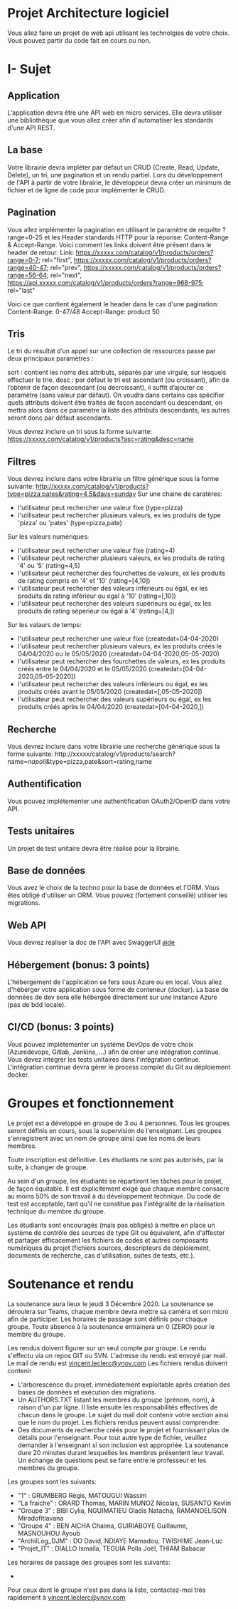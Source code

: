 
# Projet Architecture logiciel

Vous allez faire un projet de web api utilisant les technolgies de votre choix.
Vous pouvez partir du code fait en cours ou non.

# I- Sujet

## Application 

L'application devra être une API web en micro services. Elle devra utiliser une bibliothèque que vous allez créer afin d'automatiser les standards d'une API REST.

## La base

Votre librairie devra impléter par défaut un CRUD (Create, Read, Update, Delete), un tri, une pagination et un rendu partiel.
Lors du développement de l'API à partir de votre librairie, le développeur devra créer un minimum de fichier et de ligne de code pour implémenter le CRUD.

## Pagination

Vous allez implémenter la pagination en utilisant le paramètre de requête ?range=0-25 et les Header standards HTTP pour la réponse:  Content-Range & Accept-Range.
Voici comment les links doivent être présent dans le header de retour:
Link: <https://xxxxx.com/catalog/v1/products/orders?range=0-7>; rel="first", <https://xxxxx.com/catalog/v1/products/orders?range=40-47>; rel="prev",  <https://xxxxx.com/catalog/v1/products/orders?range=56-64>; rel="next", <https://api.xxxxx.com/catalog/v1/products/orders?range=968-975>; rel="last"

Voici ce que contient également le header dans le cas d'une pagination:
Content-Range: 0-47/48
Accept-Range: product 50

## Tris

Le tri du résultat d’un appel sur une collection de ressources passe par deux principaux paramètres :

sort : contient les noms des attributs, séparés par une virgule, sur lesquels effectuer le trie.
desc : par défaut le tri est ascendant (ou croissant), afin de l’obtenir de façon descendant (ou décroissant), il suffit d’ajouter ce paramètre (sans valeur par défaut). On voudra dans certains cas spécifier quels attributs doivent être traités de façon ascendant ou descendant, on mettra alors dans ce paramètre la liste des attributs descendants, les autres seront donc par défaut ascendants.

Vous devrez inclure un tri sous la forme suivante: https://xxxxx.com/catalog/v1/products?asc=rating&desc=name

## Filtres
Vous devrez inclure dans votre librairie un filtre générique sous la forme suivante: http://xxxxx.com/catalog/v1/products?type=pizza,pates&rating=4,5&days=sunday
Sur une chaine de caratères:
- l'utilisateur peut rechercher une valeur fixe (type=pizza) 
- l'utilisateur peut rechercher plusieurs valeurs,  ex les produits de type 'pizza' ou 'pates' (type=pizza,pate)

Sur les valeurs numériques:
- l'utilisateur peut rechercher une valeur fixe (rating=4) 
- l'utilisateur peut rechercher plusieurs valeurs,  ex les produits de rating '4' ou '5' (rating=4,5)
- l'utilisateur peut rechercher des fourchettes de valeurs,  ex les produits de rating compris en '4' et '10' (rating=[4,10])
- l'utilisateur peut rechercher des valeurs inférieurs ou égal,  ex les produits de rating inférieur ou egal à '10' (rating=[,10])
- l'utilisateur peut rechercher des valeurs supérieurs ou égal,  ex les produits de rating séperieur ou égal à '4' (rating=[4,])

Sur les valaurs de temps:
- l'utilisateur peut rechercher une valeur fixe (createdat=04-04-2020)
- l'utilisateur peut rechercher plusieurs valeurs,  ex les produits créés le 04/04/2020 ou le 05/05/2020 (createdat=04-04-2020,05-05-2020)
- l'utilisateur peut rechercher des fourchettes de valeurs,  ex les produits créés entre le 04/04/2020 et le 05/05/2020 (createdat=[04-04-2020,05-05-2020])
- l'utilisateur peut rechercher des valeurs inférieurs ou égal,  ex les produits créés avant le 05/05/2020 (createdat=[,05-05-2020])
- l'utilisateur peut rechercher des valeurs supérieurs ou égal,  ex les produits créés après le 04/04/2020 (createdat=[04-04-2020,])

## Recherche

Vous devrez inclure dans votre librairie une recherche générique sous la forme suivante: http://xxxxx/catalog/v1/products/search?name=*napoli*&type=pizza,pate&sort=rating,name

## Authentification

Vous pouvez implétementer une authentification OAuth2/OpenID dans votre API.


## Tests unitaires

Un projet de test unitaire devra être réalisé pour la librairie.

## Base de données

Vous avez le choix de la techno pour la base de données et l'ORM.
Vous êtes obligé d'utiliser un ORM.
Vous pouvez (fortement conseillé) utiliser les migrations.

## Web API

Vous devrez réaliser la doc de l'API avec SwaggerUI [aide](https://swagger.io/swagger-ui/)

## Hébergement (bonus: 3 points)

L'hébergement de l'application se fera sous Azure ou en local.
Vous allez d'héberger votre application sous forme de conteneur (docker).
La base de données de dev sera elle hébergée directement sur une instance Azure (pas de bdd locale).

## CI/CD (bonus: 3 points)

Vous pouvez implétementer un système DevOps de votre choix (Azuredevops, Gitlab, Jenkins, ...) afin de créer une intégration continue.
Vous devez intégrer les tests unitaires dans l'intégration continue.
L'intégration continue devra gérer le process complet du Git au déploiement docker.


# Groupes et fonctionnement

Le projet est a développé en groupe de 3 ou 4 personnes.
Tous les groupes seront définis en cours, sous la supervision de l'enseignant. Les groupes s'enregistrent avec un nom de groupe ainsi que les noms de leurs membres.

Toute inscription est définitive.  Les étudiants ne sont pas autorisés, par la suite, à changer de groupe.

Au sein d'un groupe, les étudiants se répartiront les tâches pour le projet, de façon équitable.  Il est explicitement exigé que chaque membre consacre au moins 50% de son travail à du développement technique. Du code de test est acceptable, tant qu'il ne constitue pas l'intégralité de la réalisation technique du membre du groupe.

Les étudiants sont encouragés (mais pas obligés) à mettre en place un système de contrôle des sources de type Git ou équivalent, afin d'affecter et partager efficacement les fichiers de codes et autres composants numériques du projet (fichiers sources, descripteurs de déploiement, documents de recherche, cas d'utilisation, suites de tests, etc.).

# Soutenance et rendu

La soutenance aura lieux le jeudi 3 Décembre 2020.
La soutenance se déroulera sur Teams, chaque membre devra mettre sa caméra et son micro afin de participer.
Les horaires de passage sont définis pour chaque groupe.
Toute absence à la soutenance entrainera un 0 (ZERO) pour le membre du groupe.

Les rendus doivent figurer sur un seul compte par groupe.
Le rendu s'effectu via un repos GIT ou SVN. L'adresse du rendu est envoyé par mail.
Le mail de rendu est vincent.leclerc@ynov.com
Les fichiers rendus doivent contenir
  - L'arborescence du projet, immédiatement exploitable après création des bases de données et exécution des migrations.
  - Un AUTHORS.TXT listant les membres du groupe (prénom, nom), à raison d'un par ligne.  Il liste ensuite les responsabilités effectives de chacun dans le groupe.
Le sujet du mail doit contenir votre section ainsi que le nom du projet.
Les fichiers rendus peuvent aussi comprendre: 
  - Des documents de recherche créés pour le projet et fournissant plus de détails pour l'enseignant.
Pour tout autre type de fichier, veuillez demander à l'enseignant si son inclusion est appropriée.
La soutenance dure 20 minutes durant lesquelles les membres présentent leur travail. Un échange de questions peut se faire entre le professeur et les membres du groupe.

Les groupes sont les suivants:
- "1" : GRUMBERG Régis, MATOUGUI Wassim
- "La fraiche" : ORARD Thomas, MARIN MUNOZ Nicolas, SUSANTO Kevlin
- "Groupe 3" : BIBI	Cylia, NGUIMATIEU Gladis Natacha, RAMANOELISON	Miradofitiavana
- "Groupe 4" : BEN AICHA Chaima, GUIRIABOYE	Guillaume, MASNOUHOU Ayoub
- "ArchilLog_DJM" : DO David, NDIAYE Mamadou, TWISHIME Jean-Luc
- "Projet_IT" : DIALLO Ismaila, TEGUIA Polla Joël, THIAM Babacar

Les horaires de passage des groupes sont les suivants:
 
- 

Pour ceux dont le groupe n'est pas dans la liste, contactez-moi très rapidement à vincent.leclerc@ynov.com